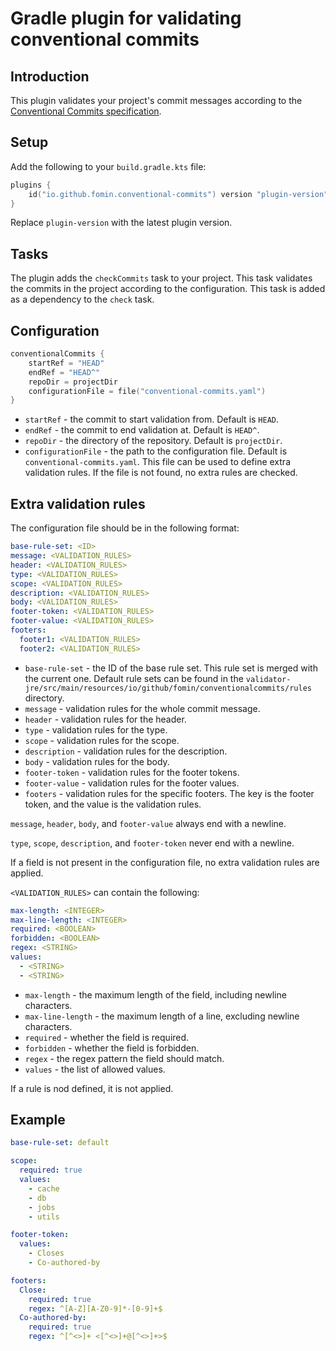 # Gradle plugin for validating conventional commits

## Introduction

This plugin validates your project's commit messages according to
the [Conventional Commits specification](https://www.conventionalcommits.org/en/v1.0.0/).

## Setup

Add the following to your `build.gradle.kts` file:

```kotlin
plugins {
    id("io.github.fomin.conventional-commits") version "plugin-version"
}
```

Replace `plugin-version` with the latest plugin version.

## Tasks

The plugin adds the `checkCommits` task to your project. This task validates the commits in the project according to the
configuration. This task is added as a dependency to the `check` task.

## Configuration

```kotlin
conventionalCommits {
    startRef = "HEAD"
    endRef = "HEAD^"
    repoDir = projectDir
    configurationFile = file("conventional-commits.yaml")
}
```

- `startRef` - the commit to start validation from. Default is `HEAD`.
- `endRef` - the commit to end validation at. Default is `HEAD^`.
- `repoDir` - the directory of the repository. Default is `projectDir`.
- `configurationFile` - the path to the configuration file. Default is `conventional-commits.yaml`.
  This file can be used to define extra validation rules. If the file is not found, no extra rules are checked.

## Extra validation rules

The configuration file should be in the following format:

```yaml
base-rule-set: <ID>
message: <VALIDATION_RULES>
header: <VALIDATION_RULES>
type: <VALIDATION_RULES>
scope: <VALIDATION_RULES>
description: <VALIDATION_RULES>
body: <VALIDATION_RULES>
footer-token: <VALIDATION_RULES>
footer-value: <VALIDATION_RULES>
footers:
  footer1: <VALIDATION_RULES>
  footer2: <VALIDATION_RULES>
```

- `base-rule-set` - the ID of the base rule set. This rule set is merged with the current one. Default rule sets can be
  found in the `validator-jre/src/main/resources/io/github/fomin/conventionalcommits/rules` directory.
- `message` - validation rules for the whole commit message.
- `header` - validation rules for the header.
- `type` - validation rules for the type.
- `scope` - validation rules for the scope.
- `description` - validation rules for the description.
- `body` - validation rules for the body.
- `footer-token` - validation rules for the footer tokens.
- `footer-value` - validation rules for the footer values.
- `footers` - validation rules for the specific footers. The key is the footer token, and the value is the validation
  rules.

`message`, `header`, `body`, and `footer-value` always end with a newline.

`type`, `scope`, `description`, and `footer-token` never end with a newline.

If a field is not present in the configuration file, no extra validation rules are applied.

`<VALIDATION_RULES>` can contain the following:

```yaml
max-length: <INTEGER>
max-line-length: <INTEGER>
required: <BOOLEAN>
forbidden: <BOOLEAN>
regex: <STRING>
values:
  - <STRING>
  - <STRING>
```

- `max-length` - the maximum length of the field, including newline characters.
- `max-line-length` - the maximum length of a line, excluding newline characters.
- `required` - whether the field is required.
- `forbidden` - whether the field is forbidden.
- `regex` - the regex pattern the field should match.
- `values` - the list of allowed values.

If a rule is nod defined, it is not applied.

## Example

```yaml
base-rule-set: default

scope:
  required: true
  values:
    - cache
    - db
    - jobs
    - utils

footer-token:
  values:
    - Closes
    - Co-authored-by

footers:
  Close:
    required: true
    regex: ^[A-Z][A-Z0-9]*-[0-9]+$
  Co-authored-by:
    required: true
    regex: ^[^<>]+ <[^<>]+@[^<>]+>$
```
